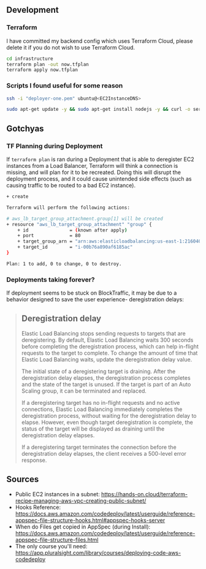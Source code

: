 ## Development

### Terraform

I have committed my backend config which uses Terraform Cloud, please delete it if you do not wish to use Terraform Cloud.

```sh
cd infrastructure
terraform plan -out now.tfplan
terraform apply now.tfplan
```

### Scripts I found useful for some reason

```sh
ssh -i "deployer-one.pem" ubuntu@<EC2InstanceDNS>
```

```sh
sudo apt-get update -y && sudo apt-get install nodejs -y && curl -o server.js https://gist.githubusercontent.com/JoshuaTheMiller/5ffbe44400922abceba1e4f1bfc657cb/raw/2f735081d9ad24e6b6ef57e46f02ce1f5ff795dc/server.js && node server.js
```

## Gotchyas

### TF Planning during Deployment

If `terraform plan` is ran during a Deployment that is able to deregister EC2 instances from a Load Balancer, Terraform will think a connection is missing, and will plan for it to be recreated. Doing this will disrupt the deployment process, and it could cause unintended side effects (such as causing traffic to be routed to a bad EC2 instance).

```sh
+ create

Terraform will perform the following actions:

# aws_lb_target_group_attachment.group[1] will be created
+ resource "aws_lb_target_group_attachment" "group" {
    + id               = (known after apply)
    + port             = 80
    + target_group_arn = "arn:aws:elasticloadbalancing:us-east-1:216040693275:targetgroup/tf-example-lb-tg/3de1e6856393cd67"
    + target_id        = "i-00b76a890af6185ac"
}

Plan: 1 to add, 0 to change, 0 to destroy.
```

### Deployments taking forever?

If deployment seems to be stuck on BlockTraffic, it may be due to a behavior designed to save the user experience- deregistration delays:

> ## Deregistration delay
>
> Elastic Load Balancing stops sending requests to targets that are deregistering. By default, Elastic Load Balancing waits 300 seconds before completing the deregistration process,  which can help in-flight requests to the target to complete. To change the amount of time that Elastic Load Balancing waits, update the deregistration delay value.
>
> The initial state of a deregistering target is draining. After the deregistration delay elapses, the deregistration process completes and the state of the target is unused. If the target is part of an Auto Scaling group, it can be terminated and replaced.
> 
> If a deregistering target has no in-flight requests and no active connections, Elastic Load Balancing immediately completes the deregistration process, without waiting for the deregistration delay to elapse. However, even though target deregistration is complete, the status of the target will be displayed as draining until the deregistration delay elapses.
> 
> If a deregistering target terminates the connection before the deregistration delay elapses, the client receives a 500-level error response.

## Sources

* Public EC2 instances in a subnet: https://hands-on.cloud/terraform-recipe-managing-aws-vpc-creating-public-subnet/
* Hooks Reference: https://docs.aws.amazon.com/codedeploy/latest/userguide/reference-appspec-file-structure-hooks.html#appspec-hooks-server
* When do Files get copied in AppSpec (during Install): https://docs.aws.amazon.com/codedeploy/latest/userguide/reference-appspec-file-structure-files.html
* The only course you'll need: https://app.pluralsight.com/library/courses/deploying-code-aws-codedeploy